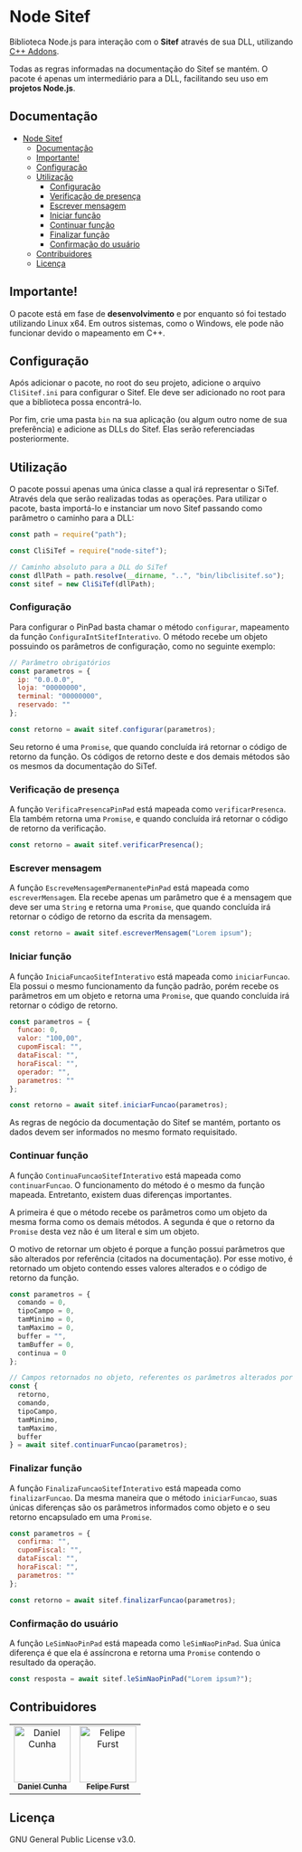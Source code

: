 # Node Sitef

Biblioteca Node.js para interação com o **Sitef** através de sua DLL, utilizando [C++ Addons](https://nodejs.org/api/addons.html).

Todas as regras informadas na documentação do Sitef se mantém. O pacote é apenas um intermediário para a DLL, facilitando seu uso em **projetos Node.js**.

## Documentação

- [Node Sitef](#node-sitef)
  - [Documentação](#documenta%c3%a7%c3%a3o)
  - [Importante!](#importante)
  - [Configuração](#configura%c3%a7%c3%a3o)
  - [Utilização](#utiliza%c3%a7%c3%a3o)
    - [Configuração](#configura%c3%a7%c3%a3o-1)
    - [Verificação de presença](#verifica%c3%a7%c3%a3o-de-presen%c3%a7a)
    - [Escrever mensagem](#escrever-mensagem)
    - [Iniciar função](#iniciar-fun%c3%a7%c3%a3o)
    - [Continuar função](#continuar-fun%c3%a7%c3%a3o)
    - [Finalizar função](#finalizar-fun%c3%a7%c3%a3o)
    - [Confirmação do usuário](#confirma%c3%a7%c3%a3o-do-usu%c3%a1rio)
  - [Contribuidores](#contribuidores)
  - [Licença](#licen%c3%a7a)

## Importante!

O pacote está em fase de **desenvolvimento** e por enquanto só foi testado utilizando Linux x64. Em outros sistemas, como o Windows, ele pode não funcionar devido o mapeamento em C++.

## Configuração

Após adicionar o pacote, no root do seu projeto, adicione o arquivo `CliSitef.ini` para configurar o Sitef. Ele deve ser adicionado no root para que a biblioteca possa encontrá-lo.

Por fim, crie uma pasta `bin` na sua aplicação (ou algum outro nome de sua preferência) e adicione as DLLs do Sitef. Elas serão referenciadas posteriormente.

## Utilização

O pacote possui apenas uma única classe a qual irá representar o SiTef. Através dela que serão realizadas todas as operações. Para utilizar o pacote, basta importá-lo e instanciar um novo Sitef passando como parâmetro o caminho para a DLL:

```javascript
const path = require("path");

const CliSiTef = require("node-sitef");

// Caminho absoluto para a DLL do SiTef
const dllPath = path.resolve(__dirname, "..", "bin/libclisitef.so");
const sitef = new CliSiTef(dllPath);
```

### Configuração

Para configurar o PinPad basta chamar o método `configurar`, mapeamento da função `ConfiguraIntSitefInterativo`. O método recebe um objeto possuindo os parâmetros de configuração, como no seguinte exemplo:

```javascript
// Parâmetro obrigatórios
const parametros = {
  ip: "0.0.0.0",
  loja: "00000000",
  terminal: "00000000",
  reservado: ""
};

const retorno = await sitef.configurar(parametros);
```

Seu retorno é uma `Promise`, que quando concluída irá retornar o código de retorno da função. Os códigos de retorno deste e dos demais métodos são os mesmos da documentação do SiTef.

### Verificação de presença

A função `VerificaPresencaPinPad` está mapeada como `verificarPresenca`. Ela também retorna uma `Promise`, e quando concluída irá retornar o código de retorno da verificação.

```javascript
const retorno = await sitef.verificarPresenca();
```

### Escrever mensagem

A função `EscreveMensagemPermanentePinPad` está mapeada como `escreverMensagem`. Ela recebe apenas um parâmetro que é a mensagem que deve ser uma `String` e retorna uma `Promise`, que quando concluída irá retornar o código de retorno da escrita da mensagem.

```javascript
const retorno = await sitef.escreverMensagem("Lorem ipsum");
```

### Iniciar função

A função `IniciaFuncaoSitefInterativo` está mapeada como `iniciarFuncao`. Ela possui o mesmo funcionamento da função padrão, porém recebe os parâmetros em um objeto e retorna uma `Promise`, que quando concluída irá retornar o código de retorno.

```javascript
const parametros = {
  funcao: 0,
  valor: "100,00",
  cupomFiscal: "",
  dataFiscal: "",
  horaFiscal: "",
  operador: "",
  parametros: ""
};

const retorno = await sitef.iniciarFuncao(parametros);
```

As regras de negócio da documentação do Sitef se mantém, portanto os dados devem ser informados no mesmo formato requisitado.

### Continuar função

A função `ContinuaFuncaoSitefInterativo` está mapeada como `continuarFuncao`. O funcionamento do método é o mesmo da função mapeada. Entretanto, existem duas diferenças importantes.

A primeira é que o método recebe os parâmetros como um objeto da mesma forma como os demais métodos. A segunda é que o retorno da `Promise` desta vez não é um literal e sim um objeto.

O motivo de retornar um objeto é porque a função possui parâmetros que são alterados por referência (citados na documentação). Por esse motivo, é retornado um objeto contendo esses valores alterados e o código de retorno da função.

```javascript
const parametros = {
  comando = 0,
  tipoCampo = 0,
  tamMinimo = 0,
  tamMaximo = 0,
  buffer = "",
  tamBuffer = 0,
  continua = 0
};

// Campos retornados no objeto, referentes os parâmetros alterados por referência
const {
  retorno,
  comando,
  tipoCampo,
  tamMinimo,
  tamMaximo,
  buffer
} = await sitef.continuarFuncao(parametros);
```

### Finalizar função

A função `FinalizaFuncaoSitefInterativo` está mapeada como `finalizarFuncao`. Da mesma maneira que o método `iniciarFuncao`, suas únicas diferenças são os parâmetros informados como objeto e o seu retorno encapsulado em uma `Promise`.

```javascript
const parametros = {
  confirma: "",
  cupomFiscal: "",
  dataFiscal: "",
  horaFiscal: "",
  parametros: ""
};

const retorno = await sitef.finalizarFuncao(parametros);
```

### Confirmação do usuário

A função `LeSimNaoPinPad` está mapeada como `leSimNaoPinPad`. Sua única diferença é que ela é assíncrona e retorna uma `Promise` contendo o resultado da operação.

```javascript
const resposta = await sitef.leSimNaoPinPad("Lorem ipsum?");
```

## Contribuidores

<table>
  <tr>
    <td align="center"><a href="https://github.com/danielccunha"><img src="https://avatars2.githubusercontent.com/u/32555455?s=460&v=4" width="100px;" alt="Daniel Cunha"/><br /><sub><b>Daniel Cunha</b></sub></a></td>
    <td align="center"><a href="https://github.com/fefurst"><img src="https://avatars.githubusercontent.com/u/16591705?v=4" width="100px;" alt="Felipe Furst"/><br /><sub><b>Felipe Furst</b></sub></a></td>    
  </tr>
</table>

## Licença

GNU General Public License v3.0.
